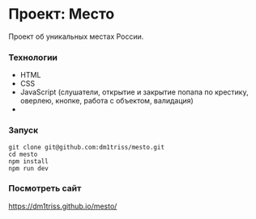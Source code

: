 # Проект: Место

Проект об уникальных местах России.

### Технологии

* HTML
* CSS
* JavaScript (слушатели, открытие и закрытие попапа по крестику, оверлею, кнопке, работа с объектом, валидация)
* 
### Запуск

```
git clone git@github.com:dm1triss/mesto.git
cd mesto
npm install
npm run dev
```
### Посмотреть сайт
https://dm1triss.github.io/mesto/
